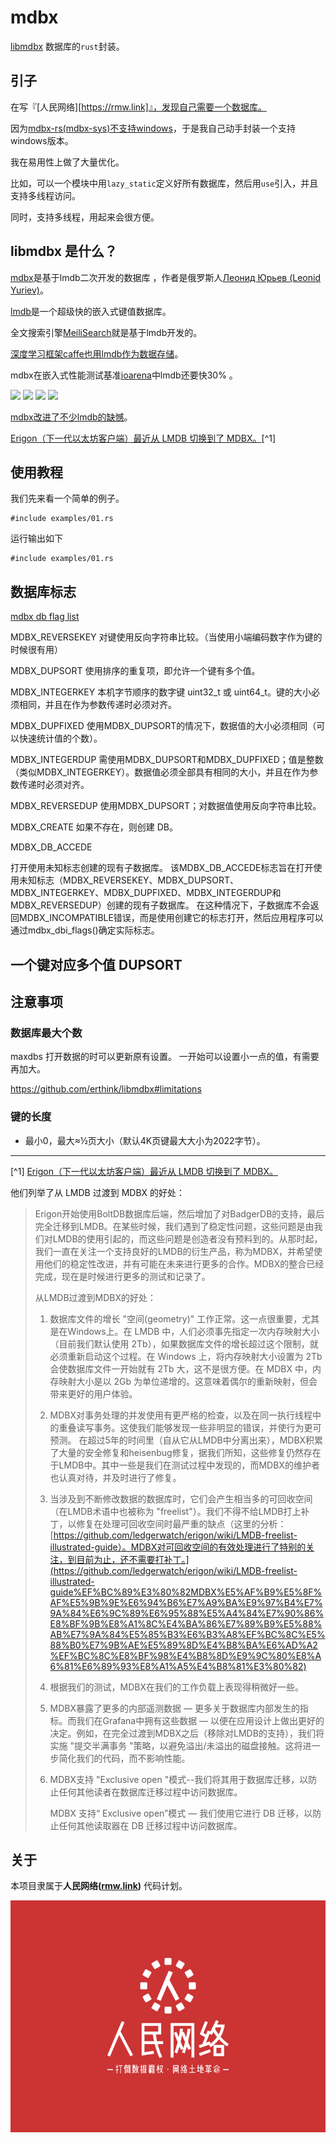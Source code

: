 # mdbx

[libmdbx](https://github.com/erthink/libmdbx) 数据库的`rust`封装。

## 引子

在写『[人民网络][https://rmw.link]』，发现自己需要一个数据库。

因为[mdbx-rs(mdbx-sys)不支持windows](https://github.com/vorot93/mdbx-rs/issues/1)，于是我自己动手封装一个支持windows版本。

我在易用性上做了大量优化。

比如，可以一个模块中用`lazy_static`定义好所有数据库，然后用`use`引入，并且支持多线程访问。

同时，支持多线程，用起来会很方便。

## libmdbx 是什么？

[mdbx](https://github.com/erthink/libmdbx)是基于lmdb二次开发的数据库 ，作者是俄罗斯人[Леонид Юрьев (Leonid Yuriev)](https://vk.com/erthink)。

[lmdb](https://en.wikipedia.org/wiki/Lightning_Memory-Mapped_Database)是一个超级快的嵌入式键值数据库。

全文搜索引擎[MeiliSearch](https://docs.meilisearch.com/reference/under_the_hood/storage.html#measured-disk-usage)就是基于lmdb开发的。

[深度学习框架caffe也用lmdb作为数据存储](https://docs.nvidia.com/deeplearning/dali/user-guide/docs/examples/general/data_loading/dataloading_lmdb.html)。

mdbx在嵌入式性能测试基准[ioarena](https://github.com/pmwkaa/ioarena)中lmdb还要快30% 。

![](https://raw.githubusercontent.com/wiki/erthink/libmdbx/img/perf-slide-1.png)
![](https://raw.githubusercontent.com/wiki/erthink/libmdbx/img/perf-slide-3.png)
![](https://raw.githubusercontent.com/wiki/erthink/libmdbx/img/perf-slide-4.png)
![](https://raw.githubusercontent.com/wiki/erthink/libmdbx/img/perf-slide-5.png)

[mdbx改进了不少lmdb的缺憾](https://github.com/erthink/libmdbx#improvements-beyond-lmdb)。

[Erigon（下一代以太坊客户端）最近从 LMDB 切换到了 MDBX。](https://github.com/ledgerwatch/erigon/wiki/Criteria-for-transitioning-from-Alpha-to-Beta#switch-from-lmdb-to-mdbx)[^1]



## 使用教程

我们先来看一个简单的例子。

```
#include examples/01.rs
```

运行输出如下

```
#include examples/01.rs
```

## 数据库标志

[mdbx db flag list](https://erthink.github.io/libmdbx/group__c__dbi.html#gafe3bddb297b3ab0d828a487c5726f76a)

MDBX_REVERSEKEY 对键使用反向字符串比较。（当使用小端编码数字作为键的时候很有用）

MDBX_DUPSORT 使用排序的重复项，即允许一个键有多个值。

MDBX_INTEGERKEY 本机字节顺序的数字键 uint32_t 或 uint64_t。键的大小必须相同，并且在作为参数传递时必须对齐。

MDBX_DUPFIXED 使用MDBX_DUPSORT的情况下，数据值的大小必须相同（可以快速统计值的个数）。

MDBX_INTEGERDUP 需使用MDBX_DUPSORT和MDBX_DUPFIXED；值是整数（类似MDBX_INTEGERKEY）。数据值必须全部具有相同的大小，并且在作为参数传递时必须对齐。

MDBX_REVERSEDUP 使用MDBX_DUPSORT；对数据值使用反向字符串比较。

MDBX_CREATE 如果不存在，则创建 DB。

MDBX_DB_ACCEDE

打开使用未知标志创建的现有子数据库。
该MDBX_DB_ACCEDE标志旨在打开使用未知标志（MDBX_REVERSEKEY、MDBX_DUPSORT、MDBX_INTEGERKEY、MDBX_DUPFIXED、MDBX_INTEGERDUP和MDBX_REVERSEDUP）创建的现有子数据库。
在这种情况下，子数据库不会返回MDBX_INCOMPATIBLE错误，而是使用创建它的标志打开，然后应用程序可以通过mdbx_dbi_flags()确定实际标志。

## 一个键对应多个值 DUPSORT

## 注意事项

### 数据库最大个数

maxdbs 打开数据的时可以更新原有设置。
一开始可以设置小一点的值，有需要再加大。

https://github.com/erthink/libmdbx#limitations

### 键的长度

- 最小0，最大≈½页大小（默认4K页键最大大小为2022字节）。
  
  

---



[^1] [Erigon（下一代以太坊客户端）最近从 LMDB 切换到了 MDBX。](https://github.com/ledgerwatch/erigon/wiki/Criteria-for-transitioning-from-Alpha-to-Beta#switch-from-lmdb-to-mdbx)

他们列举了从 LMDB 过渡到 MDBX 的好处：

> Erigon开始使用BoltDB数据库后端，然后增加了对BadgerDB的支持，最后完全迁移到LMDB。在某些时候，我们遇到了稳定性问题，这些问题是由我们对LMDB的使用引起的，而这些问题是创造者没有预料到的。从那时起，我们一直在关注一个支持良好的LMDB的衍生产品，称为MDBX，并希望使用他们的稳定性改进，并有可能在未来进行更多的合作。MDBX的整合已经完成，现在是时候进行更多的测试和记录了。
> 
> 从LMDB过渡到MDBX的好处：
> 
> 1. 数据库文件的增长 "空间(geometry)" 工作正常。这一点很重要，尤其是在Windows上。在 LMDB 中，人们必须事先指定一次内存映射大小（目前我们默认使用 2Tb），如果数据库文件的增长超过这个限制，就必须重新启动这个过程。在 Windows 上，将内存映射大小设置为 2Tb 会使数据库文件一开始就有 2Tb 大，这不是很方便。在 MDBX 中，内存映射大小是以 2Gb 为单位递增的。这意味着偶尔的重新映射，但会带来更好的用户体验。
> 
> 2. MDBX对事务处理的并发使用有更严格的检查，以及在同一执行线程中的重叠读写事务。这使我们能够发现一些非明显的错误，并使行为更可预测。
>    在超过5年的时间里（自从它从LMDB中分离出来），MDBX积累了大量的安全修复和heisenbug修复，据我们所知，这些修复仍然存在于LMDB中。其中一些是我们在测试过程中发现的，而MDBX的维护者也认真对待，并及时进行了修复。
> 
> 3. 当涉及到不断修改数据的数据库时，它们会产生相当多的可回收空间（在LMDB术语中也被称为 "freelist"）。我们不得不给LMDB打上补丁，以修复在处理可回收空间时最严重的缺点（这里的分析：[https://github.com/ledgerwatch/erigon/wiki/LMDB-freelist-illustrated-guide）。MDBX对可回收空间的有效处理进行了特别的关注，到目前为止，还不需要打补丁。](https://github.com/ledgerwatch/erigon/wiki/LMDB-freelist-illustrated-guide%EF%BC%89%E3%80%82MDBX%E5%AF%B9%E5%8F%AF%E5%9B%9E%E6%94%B6%E7%A9%BA%E9%97%B4%E7%9A%84%E6%9C%89%E6%95%88%E5%A4%84%E7%90%86%E8%BF%9B%E8%A1%8C%E4%BA%86%E7%89%B9%E5%88%AB%E7%9A%84%E5%85%B3%E6%B3%A8%EF%BC%8C%E5%88%B0%E7%9B%AE%E5%89%8D%E4%B8%BA%E6%AD%A2%EF%BC%8C%E8%BF%98%E4%B8%8D%E9%9C%80%E8%A6%81%E6%89%93%E8%A1%A5%E4%B8%81%E3%80%82)
> 
> 4. 根据我们的测试，MDBX在我们的工作负载上表现得稍微好一些。
> 
> 5. MDBX暴露了更多的内部遥测数据 — 更多关于数据库内部发生的指标。而我们在Grafana中拥有这些数据 — 以便在应用设计上做出更好的决定。例如，在完全过渡到MDBX之后（移除对LMDB的支持），我们将实施 "提交半满事务 "策略，以避免溢出/未溢出的磁盘接触。这将进一步简化我们的代码，而不影响性能。
> 
> 6. MDBX支持 "Exclusive open "模式--我们将其用于数据库迁移，以防止任何其他读者在数据库迁移过程中访问数据库。
>    
>    MDBX 支持“ Exclusive open”模式 — 我们使用它进行 DB 迁移，以防止任何其他读取器在 DB 迁移过程中访问数据库。

## 关于

本项目隶属于**人民网络([rmw.link](//rmw.link))** 代码计划。

<a href="//rmw.link">![人民网络](https://raw.githubusercontent.com/rmw-link/logo/master/rmw.red.bg.svg)</a>
